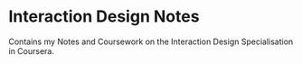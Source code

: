 # Interaction Design Notes
Contains my Notes and Coursework on the Interaction Design Specialisation in Coursera. 
